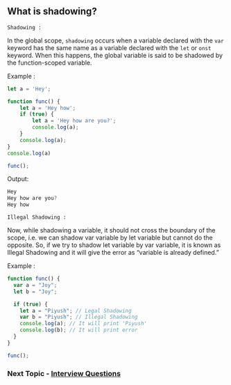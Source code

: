 ## What is shadowing?

`Shadowing : `

In the global scope, `shadowing` occurs when a variable declared with the `var` keyword has the same name as a variable declared with the `let` or `onst` keyword. When this happens, the global variable is said to be shadowed by the function-scoped variable.

Example :
```ts
let a = 'Hey';

function func() {
    let a = 'Hey how';
    if (true) {
        let a = 'Hey how are you?'; 
        console.log(a);
    }
    console.log(a);
}
console.log(a)

func();
```

Output:
```ts
Hey
Hey how are you?
Hey how
```

`Illegal Shadowing :`

Now, while shadowing a variable, it should not cross the boundary of the scope, i.e. we can shadow var variable by let variable but cannot do the opposite. So, if we try to shadow let variable by var variable, it is known as Illegal Shadowing and it will give the error as “variable is already defined.”

Example :
```ts
function func() {
  var a = "Joy";
  let b = "Joy";

  if (true) {
    let a = "Piyush"; // Legal Shadowing
    var b = "Piyush"; // Illegal Shadowing
    console.log(a); // It will print 'Piyush'
    console.log(b); // It will print error
  }
}

func();
```

### Next Topic - [Interview Questions](https://github.com/piyush-agrawal6/Javascript-Interview-Questions/blob/master/c-Scope/3-Questions.md)
